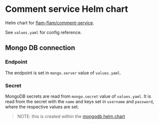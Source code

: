# Comment service Helm chart

Helm chart for [flam-flam/comment-service](https://github.com/flam-flam/comment-service).

See `values.yaml` for config reference.

## Mongo DB connection

### Endpoint

The endpoint is set in `mongo.server` value of `values.yaml`.

### Secret

MongoDB secrets are read from `mongo.secret` value of `values.yaml`.
It is read from the secret with the `name` and keys set in `username` and `password`, where the respective values are set.

>NOTE: this is created within the [mongodb helm chart](../charts/mongodb)
